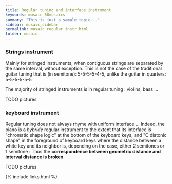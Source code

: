```yaml
---
title: Regular tuning and interface instrument 
keywords: musaic 88musaics
summary: "This is just a sample topic..."
sidebar: musaic_sidebar
permalink: musaic_regular_instr.html
folder: musaic
---
```



### Strings instrument

Mainly for stringed instruments, when contiguous strings are separated by the same interval, without exception.
This is not the case of the traditional guitar tuning that is (in semitone): 5-5-5-5-4-5, unlike the guitar in quarters: 5-5-5-5-5-5

The majority of stringed instruments is in regular tuning : violins, bass ...

TODO pictures

### keyboard instrument 

Regular tuning does not always rhyme with uniform interface ... Indeed, the piano is a *hybride* regular instrument to the extent that its interface is "chromatic shape logic" at the bottom of the keyboard keys, and "C diatonic shape" in the foreground of keyboard keys where
the distance between a white key and its neighbor is, depending on the case, either 2 semitones or 1 semitone : Thus the **correspondence between geometric distance and interval distance is broken**.

TODO pictures

{% include links.html %}
